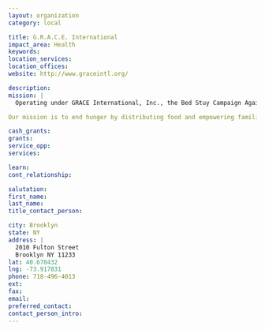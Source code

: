 ```yaml
---
layout: organization
category: local

title: G.R.A.C.E. International
impact_area: Health
keywords: 
location_services: 
location_offices: 
website: http://www.graceintl.org/

description: 
mission: |
  Operating under GRACE International, Inc., the Bed Stuy Campaign Against Hunger is a non-profit organization, working vigorously to end hunger in the Bedford-Stuyvesant / Brownsville / Ocean Hill neighborhoods of Brooklyn. To do this, we provide emergency food, and other social services including Food Stamp screenings, Brooklyn’s only community focused urban garden and assistance with enrollment in publicly-supported health insurance.

Our mission is to end hunger by distributing food and empowering families through information and support, which will give both strength and dignity to the community.

cash_grants: 
grants: 
service_opp: 
services: 

learn: 
cont_relationship: 

salutation: 
first_name: 
last_name: 
title_contact_person: 

city: Brooklyn
state: NY
address: |
  2010 Fulton Street  
  Brooklyn NY 11233
lat: 40.678432
lng: -73.917831
phone: 718-496-4013
ext: 
fax: 
email: 
preferred_contact: 
contact_person_intro: 
---
```

